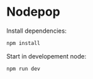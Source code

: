 # Nodepop

Install dependencies:

```sh
npm install
```

Start in developement node:

```sh
npm run dev
```